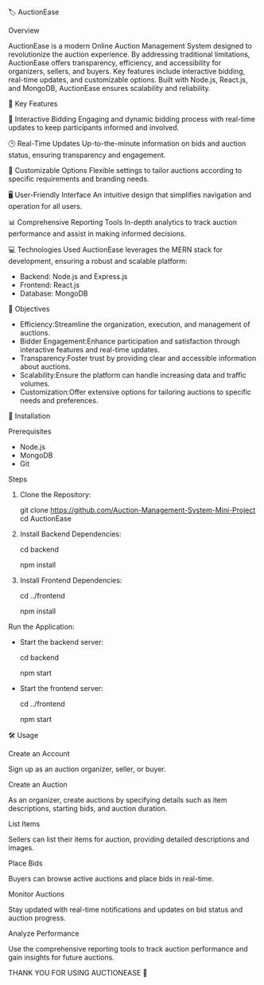 🏷️ AuctionEase

 Overview 
 
AuctionEase is a modern Online Auction Management System designed to revolutionize the auction experience. By addressing traditional limitations, AuctionEase offers transparency, efficiency, and accessibility for organizers, sellers, and buyers. Key features include interactive bidding, real-time updates, and customizable options. Built with Node.js, React.js, and MongoDB, AuctionEase ensures scalability and reliability.

🚀 Key Features

🎯 Interactive Bidding
Engaging and dynamic bidding process with real-time updates to keep participants informed and involved.

🕒 Real-Time Updates
Up-to-the-minute information on bids and auction status, ensuring transparency and engagement.

🎨 Customizable Options
Flexible settings to tailor auctions according to specific requirements and branding needs.

🖥️ User-Friendly Interface
An intuitive design that simplifies navigation and operation for all users.

📊 Comprehensive Reporting Tools
In-depth analytics to track auction performance and assist in making informed decisions.

💻 Technologies Used
AuctionEase leverages the MERN stack for development, ensuring a robust and scalable platform:

- Backend: Node.js and Express.js
- Frontend: React.js
- Database: MongoDB

🎯 Objectives

- Efficiency:Streamline the organization, execution, and management of auctions.
- Bidder Engagement:Enhance participation and satisfaction through interactive features and real-time updates.
- Transparency:Foster trust by providing clear and accessible information about auctions.
- Scalability:Ensure the platform can handle increasing data and traffic volumes.
- Customization:Offer extensive options for tailoring auctions to specific needs and preferences.

🔧 Installation

Prerequisites
- Node.js
- MongoDB
- Git

Steps
1. Clone the Repository:
   
   git clone https://github.com/Auction-Management-System-Mini-Project
   cd AuctionEase
   
2. Install Backend Dependencies:
   
   cd backend
   
   npm install
   
4. Install Frontend Dependencies:
   
   cd ../frontend
   
   npm install
   

Run the Application:

- Start the backend server:
  
  cd backend
  
  npm start
  
- Start the frontend server:
  
  cd ../frontend
  
  npm start
  

🛠️ Usage

Create an Account

Sign up as an auction organizer, seller, or buyer.

Create an Auction

As an organizer, create auctions by specifying details such as item descriptions, starting bids, and auction duration.

List Items

Sellers can list their items for auction, providing detailed descriptions and images.

Place Bids

Buyers can browse active auctions and place bids in real-time.

 Monitor Auctions
 
Stay updated with real-time notifications and updates on bid status and auction progress.

Analyze Performance

Use the comprehensive reporting tools to track auction performance and gain insights for future auctions.



THANK YOU FOR USING AUCTIONEASE 🎉

